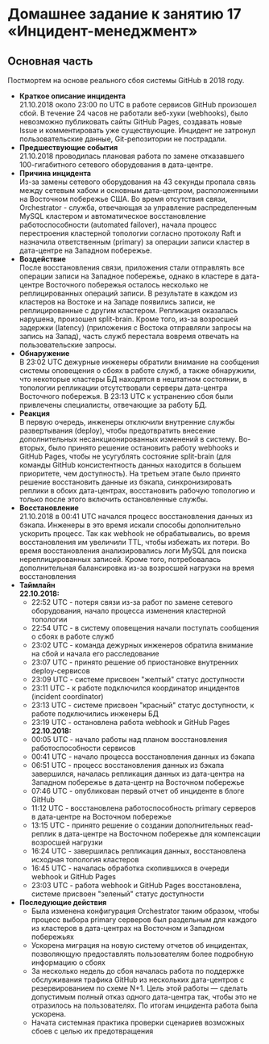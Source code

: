 # Домашнее задание к занятию 17 «Инцидент-менеджмент»
## Основная часть
Постмортем на основе реального сбоя системы GitHub в 2018 году.

- **Краткое описание инцидента**</br>
21.10.2018 около 23:00 по UTC в работе сервисов GitHub произошел сбой. В течение 24 часов не работали веб-хуки (webhooks), было невозможно публиковать сайты GitHub Pages, создавать новые Issue и комментировать уже существующие. Инцидент не затронул пользовательские данные, Git-репозитории не пострадали.
- **Предшествующие события**</br>
21.10.2018 проводилась плановая работа по замене отказавшего 100-гигабитного сетевого оборудования в дата-центре.
- **Причина инцидента**</br>
Из-за замены сетевого оборудования на 43 секунды пропала связь между сетевым хабом и основным дата-центром, расположенными на Восточном побережье США.
Во время отсутствия связи, Orchestrator - служба, отвечающая за управление распределенным MySQL кластером и автоматическое восстановление работоспособности (automated failover), начала процесс перестроения кластерной топологии согласно протоколу Raft и назначила ответственным (primary) за операции записи кластер в дата-центре на Западном побережье.
- **Воздействие**</br>
После восстановления связи, приложения стали отправлять все операции записи на Западное побережье, однако в кластере в дата-центре Восточного побережья осталось несколько не реплицированных операций записи. В результате в каждом из кластеров на Востоке и на Западе появились записи, не реплицированные с другим кластером. Репликация оказалась нарушена, произошел split-brain. Кроме того, из-за возросшей задержки (latency) (приложения с Востока отправляли запросы на запись на Запад), часть служб перестала вовремя отвечать на пользовательские запросы.
- **Обнаружение**</br>
В 23:02 UTC дежурные инженеры обратили внимание на сообщения системы оповещения о сбоях в работе служб, а также обнаружили, что некоторые кластеры БД находятся в нештатном состоянии, в топологии репликации отсутствовали серверы дата-центра Восточного побережья. В 23:13 UTC к устранению сбоя были привлечены специалисты, отвечающие за работу БД.
- **Реакция**</br>
В первую очередь, инженеры отключили внутренние службы развертывания (deploy), чтобы предотвратить внесение дополнительных несанкционированных изменений в систему.
Во-вторых, было принято решение остановить работу webhooks и GitHub Pages, чтобы не усугублять состояние split-brain (для команды GitHub консистентность данных находится в большем приоритете, чем доступность).
На третьем этапе было принято решение восстановить данные из бэкапа, синхронизировать реплики в обоих дата-центрах, восстановить рабочую топологию и только после этого включить остановленные службы.
- **Восстановление**</br>
21.10.2018 в 00:41 UTC начался процесс восстановления данных из бэкапа. Инженеры в это время искали способы дополнительно ускорить процесс.
Так как webhook не обрабатывались, во время восстановления им увеличили TTL, чтобы избежать их потери. Во время восстановления анализировались логи MySQL для поиска нереплицированных записей. Кроме того, потребовалась дополнительная балансировка из-за возросшей нагрузки на время восстановления
- **Таймлайн**</br>
  __22.10.2018:__
  - 22:52 UTC - потеря связи из-за работ по замене сетевого оборудования, начало процесса изменения кластерной топологии
  - 22:54 UTC - в систему оповещения начали поступать сообщения о сбоях в работе служб
  - 23:02 UTC - команда дежурных инженеров обратила внимание на сбой и начала его расследование
  - 23:07 UTC - принято решение об приостановке внутренних deploy-сервисов
  - 23:09 UTC - системе присвоен "желтый" статус доступности
  - 23:11 UTC - к работе подключился координатор инцидентов (incident coordinator)
  - 23:13 UTC - системе присвоен "красный" статус доступности, к работе подключились инженеры БД
  - 23:19 UTC - остановлена работа webhook и GitHub Pages</br>
  __22.10.2018:__
  - 00:05 UTC - начало работы над планом восстановления работоспособности сервисов
  - 00:41 UTC - начало процесса восстановления данных из бэкапа
  - 06:51 UTC - процесс восстановления данных из бэкапа завершился, началась репликация данных из дата-центра на Западном побережье в дата-центр на Восточном побережье
  - 07:46 UTC - опубликован первый отчет об инциденте в блоге GitHub
  - 11:12 UTC - восстановлена работоспособность primary серверов в дата-центре на Восточном побережье
  - 13:15 UTC - принято решение о создании дополнительных read-реплик в дата-центре на Восточном побережье для компенсации возросшей нагрузки
  - 16:24 UTC - завершилась репликация данных, восстановлена исходная топология кластеров
  - 16:45 UTC - началась обработка скопившихся в очереди webhook и GitHub Pages
  - 23:03 UTC - работа webhook и GitHub Pages восстановлена, системе присвоен "зеленый" статус доступности
- **Последующие действия**</br>
  - Была изменена конфигурация Orchestrator таким образом, чтобы процесс выбора primary серверов был раздельным для каждого из кластеров в дата-центрах на Восточном и Западном побережьях
  - Ускорена миграция на новую систему отчетов об инцидентах, позволяющую предоставлять пользователям более подробную информацию о сбоях 
  - За несколько недель до сбоя началась работа по поддержке обслуживания трафика GitHub из нескольких дата-центров с резервированием по схеме N+1. Цель этой работы — сделать допустимым полный отказ одного дата-центра так, чтобы это не отразилось на пользователях. По итогам инцидента работа была ускорена.
  - Начата системная практика проверки сценариев возможных сбоев с целью их предотвращения
